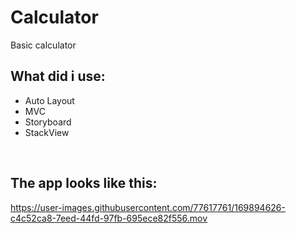 # Calculator
Basic calculator

## What did i use:
- Auto Layout
- MVC
- Storyboard
- StackView

</br>

## The app looks like this:
https://user-images.githubusercontent.com/77617761/169894626-c4c52ca8-7eed-44fd-97fb-695ece82f556.mov

